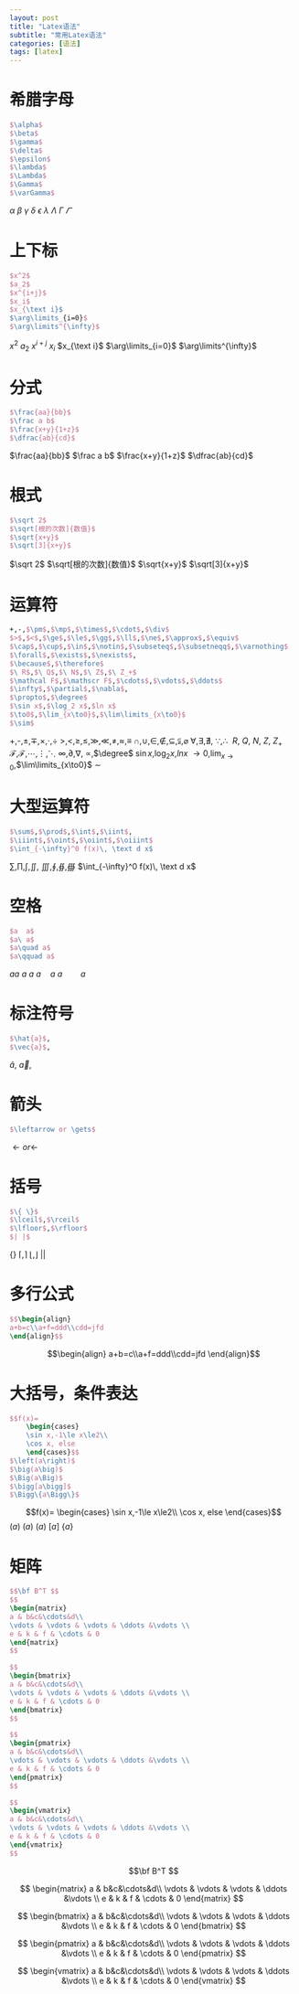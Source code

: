 ```yaml
---
layout: post
title: "Latex语法"
subtitle: "常用Latex语法"  
categories: [语法]
tags: [latex]  
---
```

# 希腊字母
```latex
$\alpha$
$\beta$
$\gamma$
$\delta$
$\epsilon$
$\lambda$
$\Lambda$
$\Gamma$
$\varGamma$
```

$\alpha$
$\beta$
$\gamma$
$\delta$
$\epsilon$
$\lambda$
$\Lambda$
$\Gamma$
$\varGamma$

# 上下标
```latex
$x^2$
$a_2$
$x^{i+j}$
$x_i$
$x_{\text i}$
$\arg\limits_{i=0}$
$\arg\limits^{\infty}$
```
$x^2$
$a_2$
$x^{i+j}$
$x_i$
$x_{\text i}$
$\arg\limits_{i=0}$
$\arg\limits^{\infty}$

# 分式
```latex
$\frac{aa}{bb}$
$\frac a b$
$\frac{x+y}{1+z}$
$\dfrac{ab}{cd}$
```
$\frac{aa}{bb}$
$\frac a b$
$\frac{x+y}{1+z}$
$\dfrac{ab}{cd}$

# 根式
```latex
$\sqrt 2$
$\sqrt[根的次数]{数值}$
$\sqrt{x+y}$
$\sqrt[3]{x+y}$
```

$\sqrt 2$
$\sqrt[根的次数]{数值}$
$\sqrt{x+y}$
$\sqrt[3]{x+y}$

# 运算符
```latex
+,-,$\pm$,$\mp$,$\times$,$\cdot$,$\div$
$>$,$<$,$\ge$,$\le$,$\gg$,$\ll$,$\ne$,$\approx$,$\equiv$
$\cap$,$\cup$,$\in$,$\notin$,$\subseteq$,$\subsetneqq$,$\varnothing$
$\forall$,$\exists$,$\nexists$,
$\because$,$\therefore$
$\ R$,$\ Q$,$\ N$,$\ Z$,$\ Z_+$
$\mathcal F$,$\mathscr F$,$\cdots$,$\vdots$,$\ddots$
$\infty$,$\partial$,$\nabla$,
$\propto$,$\degree$
$\sin x$,$\log_2 x$,$ln x$
$\to0$,$\lim_{x\to0}$,$\lim\limits_{x\to0}$
$\sim$
```
+,-,$\pm$,$\mp$,$\times$,$\cdot$,$\div$
$>$,$<$,$\ge$,$\le$,$\gg$,$\ll$,$\ne$,$\approx$,$\equiv$
$\cap$,$\cup$,$\in$,$\notin$,$\subseteq$,$\subsetneqq$,$\varnothing$
$\forall$,$\exists$,$\nexists$,
$\because$,$\therefore$
$\ R$,$\ Q$,$\ N$,$\ Z$,$\ Z_+$
$\mathcal F$,$\mathscr F$,$\cdots$,$\vdots$,$\ddots$
$\infty$,$\partial$,$\nabla$,
$\propto$,$\degree$
$\sin x$,$\log_2 x$,$ln x$
$\to0$,$\lim_{x\to0}$,$\lim\limits_{x\to0}$
$\sim$

# 大型运算符
```latex
$\sum$,$\prod$,$\int$,$\iint$,
$\iiint$,$\oint$,$\oiint$,$\oiiint$
$\int_{-\infty}^0 f(x)\, \text d x$
```

$\sum$,$\prod$,$\int$,$\iint$,
$\iiint$,$\oint$,$\oiint$,$\oiiint$
$\int_{-\infty}^0 f(x)\, \text d x$

# 空格
```latex
$a  a$
$a\ a$
$a\quad a$
$a\qquad a$
```

$a  a$
$a\ a$
$a\quad a$
$a\qquad a$

# 标注符号
```latex
$\hat{a}$,
$\vec{a}$,
```

$\hat{a}$,
$\vec{a}$,

# 箭头
```latex
$\leftarrow or \gets$
```
$\leftarrow or \gets$

# 括号
```latex
$\{ \}$
$\lceil$,$\rceil$
$\lfloor$,$\rfloor$
$| |$
```
$\{ \}$
$\lceil$,$\rceil$
$\lfloor$,$\rfloor$
$| |$

# 多行公式
```latex
$$\begin{align}
a+b=c\\a+f=ddd\\cdd=jfd
\end{align}$$
```
$$\begin{align}
a+b=c\\a+f=ddd\\cdd=jfd
\end{align}$$

# 大括号，条件表达
```latex
$$f(x)=
    \begin{cases}
    \sin x,-1\le x\le2\\
    \cos x, else
    \end{cases}$$
$\left(a\right)$
$\big(a\big)$
$\Big(a\Big)$
$\bigg[a\bigg]$
$\Bigg\{a\Bigg\}$
```
$$f(x)=
\begin{cases}
\sin x,-1\le x\le2\\
\cos x, else
\end{cases}$$
$\left(a\right)$
$\big(a\big)$
$\Big(a\Big)$
$\bigg[a\bigg]$
$\Bigg\{a\Bigg\}$

# 矩阵
```latex
$$\bf B^T $$
$$
\begin{matrix}
a & b&c&\cdots&d\\
\vdots & \vdots & \vdots & \ddots &\vdots \\
e & k & f & \cdots & 0
\end{matrix}
$$

$$
\begin{bmatrix}
a & b&c&\cdots&d\\
\vdots & \vdots & \vdots & \ddots &\vdots \\
e & k & f & \cdots & 0
\end{bmatrix} 
$$

$$
\begin{pmatrix}
a & b&c&\cdots&d\\
\vdots & \vdots & \vdots & \ddots &\vdots \\
e & k & f & \cdots & 0
\end{pmatrix} 
$$

$$
\begin{vmatrix}
a & b&c&\cdots&d\\
\vdots & \vdots & \vdots & \ddots &\vdots \\
e & k & f & \cdots & 0
\end{vmatrix} 
$$
```

$$\bf B^T $$

$$  
\begin{matrix} a & b&c&\cdots&d\\ \vdots & \vdots & \vdots & \ddots &\vdots \\ e & k & f & \cdots & 0 \end{matrix}  
$$



$$  
\begin{bmatrix} a & b&c&\cdots&d\\ \vdots & \vdots & \vdots & \ddots &\vdots \\ e & k & f & \cdots & 0 \end{bmatrix}  
$$



$$  
\begin{pmatrix} a & b&c&\cdots&d\\ \vdots & \vdots & \vdots & \ddots &\vdots \\ e & k & f & \cdots & 0 \end{pmatrix}  
$$



$$  
\begin{vmatrix} a & b&c&\cdots&d\\ \vdots & \vdots & \vdots & \ddots &\vdots \\ e & k & f & \cdots & 0 \end{vmatrix}  
$$

  
